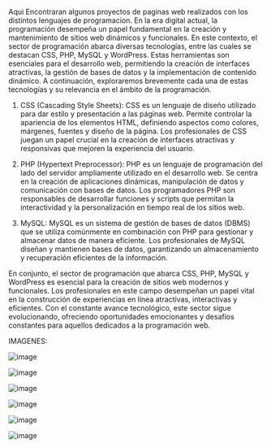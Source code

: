 Aqui Encontraran algunos proyectos de paginas web realizados con los distintos lenguajes de programacion.
En la era digital actual, la programación desempeña un papel fundamental en la creación y mantenimiento de sitios web dinámicos y funcionales. En este contexto, el sector de programación abarca diversas tecnologías, entre las cuales se destacan CSS, PHP, MySQL y WordPress. Estas herramientas son esenciales para el desarrollo web, permitiendo la creación de interfaces atractivas, la gestión de bases de datos y la implementación de contenido dinámico. A continuación, exploraremos brevemente cada una de estas tecnologías y su relevancia en el ámbito de la programación.

1. CSS (Cascading Style Sheets):
CSS es un lenguaje de diseño utilizado para dar estilo y presentación a las páginas web. Permite controlar la apariencia de los elementos HTML, definiendo aspectos como colores, márgenes, fuentes y diseño de la página. Los profesionales de CSS juegan un papel crucial en la creación de interfaces atractivas y responsivas que mejoren la experiencia del usuario.

2. PHP (Hypertext Preprocessor):
PHP es un lenguaje de programación del lado del servidor ampliamente utilizado en el desarrollo web. Se centra en la creación de aplicaciones dinámicas, manipulación de datos y comunicación con bases de datos. Los programadores PHP son responsables de desarrollar funciones y scripts que permitan la interactividad y la personalización en tiempo real de los sitios web.

3. MySQL:
MySQL es un sistema de gestión de bases de datos (DBMS) que se utiliza comúnmente en combinación con PHP para gestionar y almacenar datos de manera eficiente. Los profesionales de MySQL diseñan y mantienen bases de datos, garantizando un almacenamiento y recuperación eficientes de la información.


En conjunto, el sector de programación que abarca CSS, PHP, MySQL y WordPress es esencial para la creación de sitios web modernos y funcionales. Los profesionales en este campo desempeñan un papel vital en la construcción de experiencias en línea atractivas, interactivas y eficientes. Con el constante avance tecnológico, este sector sigue evolucionando, ofreciendo oportunidades emocionantes y desafíos constantes para aquellos dedicados a la programación web.


IMAGENES:

![image](https://github.com/bochita08/Programacion-paginas-web/assets/127541271/69a2823f-e36e-441b-8751-a9ada5d40cb8)

![image](https://github.com/bochita08/Programacion-paginas-web/assets/127541271/064bbd46-a05e-4f3c-b7ef-3857f84440fe)

![image](https://github.com/bochita08/Programacion-paginas-web/assets/127541271/457e7d4f-d659-460e-b307-49590c4b59b0)

![image](https://github.com/bochita08/Programacion-paginas-web/assets/127541271/3d40ba6a-0d5a-4ece-be09-4e383d9c7b57)

![image](https://github.com/bochita08/Programacion-paginas-web/assets/127541271/d73c1fc8-c0e2-4f15-a4c6-e28c9fcb9eb6)

![image](https://github.com/bochita08/Programacion-paginas-web/assets/127541271/16e56476-8ffe-4372-930d-3fed70cfe2b5)











